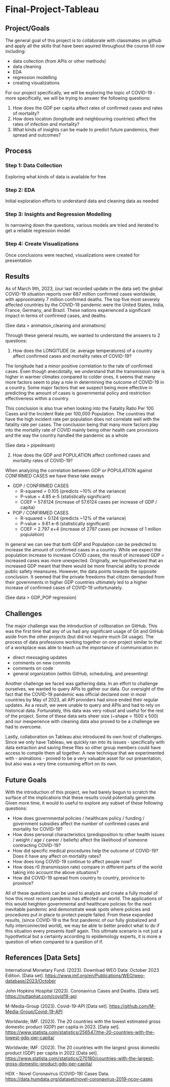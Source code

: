 # Final-Project-Tableau

## Project/Goals
The general goal of this project is to collaborate with classmates on github and apply all the skills that have been aquired throughout the course till now including:
* data collection (from APIs or other methods)
* data cleaning
* EDA
* regression modelling
* creating visualizations

For our project specifically, we will be exploring the topic of COVID-19 - more specifically, we will be trying to answer the following questions:

1. How does the GDP per capita affect rates of confirmed cases and rates of mortality?
2. How does location (longitude and neighbouring countries) affect the rates of infection and mortality?
3. What kinds of insights can be made to predict future pandemics, their spread and outcomes?

## Process
### Step 1: Data Collection
Exploring what kinds of data is available for free
### Step 2: EDA
Initial exploration efforts to understand data and cleaning data as needed
### Step 3: Insights and Regression Modelling
In narrowing down the questions, various models are tried and iterated to get a reliable regression model
### Step 4: Create Visualizations
Once conclusions were reached, visualizations were created for presentation

## Results
As of March 9th, 2023, (our last recorded update in the data set) the global COVID-19 situation reports over 687 million confirmed cases worldwide, with approximately 7 million confirmed deaths. The top five most severely affected countries by the COVID-19 pandemic were the United States, India, France, Germany, and Brazil. These nations experienced a significant impact in terms of confirmed cases, and deaths. 

(See data > animation_cleaning
and animations)

Through these general results, we wanted to understand the answers to 2 questions:
1. How does the LONGITUDE (ie. average temperatures) of a country affect confirmed cases and mortality rates of COVID-19?

The longitude had a minor positive correlation to the rate of confirmed cases. Even though anecdotally, we understand that the transmission rate is higher in warmer climates compared to colder ones, it seems that many more factors seem to play a role in determining the outcome of COVID-19 in a country. Some major factors that we suspect being more effective in predicting the amount of cases is governmental policy and restriction effectiveness within a country. 

This conclusion is also true when looking into the Fatality Ratio Per 100 Cases and the Incident Rate per 100,000 Population. The countries that have the high incident rate per population does not correlate well with the fatality rate per cases. The conclusion being that many more factors play into the mortality rate of COVID mainly being other health care provisions and the way the country handled the pandemic as a whole

(See data > pipedream)

2. How does the GDP and POPULATION affect confirmed cases and mortality rates of COVID-19?

When analyzing the correlation between GDP or POPULATION against CONFIRMED CASES we have these take aways
* GDP / CONFIRMED CASES
  * R-squared = 0.105 (predicts ~10% of the variance)
  * P-value = 4.85 e-5 (statistically significant)
  * COEF = 57.6124 (increase of 57.6124 cases per increase of GDP / capita)
* POP / CONFIRMED CASES
  * R-squared = 0.124 (predicts ~12% of the variance)
  * P-value = 9.61 e-6 (statistically significant)
  * COEF = 2.797 e+4 (increase of 2797 cases per increase of 1 million population)

In general we can see that both GDP and Population can be predicted to increase the amount of confirmed cases in a country. While we expect the population increase to increase COVID cases, the result of increased GDP = increased cases was more unexpected. Originally, we hypothesized that an increased GDP meant that there would be more financial ability to provide public safety meansures. However, the data points towards the opposite conclusion. It seemed that the private freedoms that citizen demanded from their governments in higher GDP countries ultimately led to a higher increase of confirmed cases of COVID-19 unfortunately.

(See data > GDP_POP regression)

## Challenges 
The major challenge was the introduction of collboration on GitHub. This was the first time that any of us had any significant usage of Git and GitHub aside from the other projects (but did not require much Git usage). The process of data professions working together on one project similar to that of a workplace was able to teach us the importance of communication in:

* direct messaging updates
* comments on new commits
* comments on code 
* general organization (within GitHub, scheduling, and presenting)

Another challenge we faced was gathering data. In an effort to challenge ourselves, we wanted to query APIs to gather our data. Our oversight of the fact that the COVID-19 pandemic was official declared over in most countries by May of 2023, all API providers had since ended their regular updates. As a result, we were unable to query and APIs and had to rely on historical data. Fortunately, this data was very robust and useful for the rest of the project. Some of these data sets sheer size (~shape = 1500 x 500) and our inexperience with cleaning data also proved to be a challenge we had to overcome. 

Lastly, collaboration on Tableau also introduced its own host of challenges. Since we only have Tableau, we quickly ran into its issues - specifically with data extraction and saving these files so other group members could have access to compile them all together. A new technique that we experimented with - animations - proved to be a very valuable asset for our presentation, but also was a very time consuming effort on its own.

## Future Goals
With the introduction of this project, we had barely begun to scratch the surface of the implications that these results could potentially generate. Given more time, it would to useful to explore any subset of these following questions:

* How does governmental policies / healthcare policy / funding / government subsidies affect the number of confirmed cases and mortality for COVID-19?
* How does personal characteristics (predisposition to other health issues / weight / age / career / beliefs) affect the likelihood of someone contracting COVID-19?
* How did specific medical procedures help the outcome of COVID-19? Does it have any affect on mortality rates?
* How does long COVID-19 continue to affect people now?
* How does r0 (transmission rate) compare in different parts of the world taking into account the above situations?
* How did COVID-19 spread from country to country, province to province?

All of these questions can be used to analyze and create a fully model of how this most recent pandemic has affected our world. The applications of this would heighten governmental and healthcare policies for the next inevitable pandemic and demonstrate weak spots where policies and procedures put in place to protect people failed. From these expanded results, (since COVID-19 is the first pandemic of our fully globalized and fully interconnected world), we may be able to better predict what to do if this situation every presents itself again. This ultimate scenario is not just a hypothetical but a certainty according to epidemology experts, it is more a question of when compared to a question of if.

## References [Data Sets]

International Monetary Fund. (2023). Download WEO Data: October 2023 Edition. [Data set]. https://www.imf.org/en/Publications/WEO/weo-database/2023/October

John Hopkins Hospital (2023). Coronavirus Cases and Deaths. [Data set]. https://nuttaphat.com/covid19-api

M-Media-Group (2023). Covid-19-API [Data set]. https://github.com/M-Media-Group/Covid-19-API

Worldwide; IMF. (2023). The 20 countries with the lowest estimated gross domestic product (GDP) per capita in 2023. [Data set]. https://www.statista.com/statistics/256547/the-20-countries-with-the-lowest-gdp-per-capita/

Worldwide; IMF. (2023). The 20 countries with the largest gross domestic product (GDP) per capita in 2022.[Data set]. https://www.statista.com/statistics/270180/countries-with-the-largest-gross-domestic-product-gdp-per-capita/

HDX - Novel Coronavirus (COVID-19) Cases Data. https://data.humdata.org/dataset/novel-coronavirus-2019-ncov-cases
